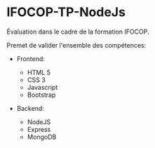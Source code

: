 # IFOCOP-TP-NodeJs

Évaluation dans le cadre de la formation IFOCOP.

Premet de valider l'ensemble des compétences: 

 - Frontend:
    - HTML 5
    - CSS 3
    - Javascript
    - Bootstrap

 - Backend:
    - NodeJS
    - Express
    - MongoDB
